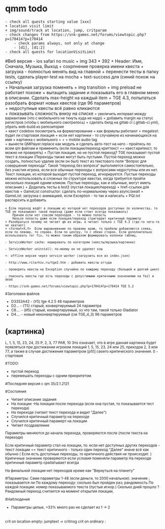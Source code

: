 # qmm todo
    - check all quests starting value [xxx]
    + location visit limit
    + img/sound/track at location, jump, critparam
    - check changes from https://snk-games.net/forums/viewtopic.php?p=170414?p=170414
        - check params always, not only at change
        - [d1], [d1:2] 
    - check all quests for locationVisitLimit
    
    
#Веб версия
    - ios safari no music
    + img 343 * 392
    + Header: Имя, Сначала, Музыка, Выход
    + сохрпнение проверка имени квеста
    + загрузка - полностью менять вид на главной
    + перенести тесты в папку tests, сделать player-test на mocha
    + text-success для <clr> (синий похож на ссылку)    
    + Начальная загрузка поменять
    + img transition
    + img preload не работает похоже
    + вытащить задание и показывать его в главном меню в описании. Сделать max-height на каждый item
    + TGE 4.3, попытаться разобрать формат новых квестов (где 96 параметров)   
    + недоступные квесты всё равно кликаются    
    + показывать сложность внизу на списке <small>
    + увеличить интервал между вариантами (что с мобильного не ткнуть куда не надо)
    + добавить margin на статус регистров (чтобы с мобильного смотрелось)
    + сделать билд на gitlab ci (.gitlab-ci.yml), убрать web-build из репозитория        
    + квест codebox посмотреть на форматирование + как формулы работают
    + megatest: будет ли стартовая локация
    + если нет картинки - то случайную из начинающихся на имя
    + картинка с мобильного
    + <CurDate>
    + <fix>
    + mobile audio tag    
    + вынести QMPlayer.replace как модуль и сделать авто-тест на него - пройтись по всем qm файлам и применить (если локации/переход криттекст == квест.критекст, то можно не проверять)
    + Пустая локация, но не пустой переход? TGE показывает пустой текст в локации
    (Переходы также могут быть пустыми. Пустой переход можно создать, полностью удалив (если он был) текст из текстового поля “Вопрос для совершения перехода”. Такой “переход без вопроса” выполняется самостоятельно, без участия игрока, если все обычные переходы с вопросами недоступны или их нет. Текст локации, из которой выходит пустой переход, игнорируется. Пустые переходы можно использовать в сложных по структуре квестах, когда требуется пройти несколько локаций одним кликом. Пустые переходы, как и обычные, могут иметь описания.)
    + Доделать тесты в test2 (пустая локация/переход)
    + href-ссылки для квестов
    + GameList constructor: сделать по-нормальному через async/await
    + GameList: загрузка с анимацией, если Exception - то так и написать
	+ PQI.txt распарсить и добавить 
	
	+ Если переход ведёт в локацию из которой нет переходов доступных по количеству, то TGE не показывает такой переход (даже если стоит всегда показывать)
		Причем если нет совсем переходов - то можно попасть
		Нельзя попасть даже если локация/переход стригеррит критичный параметр
    + Разобраться почему не читает qm из игры, а читает только с TGE 4.3 (где-то чего-то не хватает) 
    + <format=X,Y>  Если выравнивание по правому краю, то пробелы добавляются слева, если по левому, то справа. Если по центру, то с обеих сторон. Если дополнительно использовать тег fix, то можно таким образом формировать колонки таблиц.    
	
    - ServiceWorker cache: кешировать по категорям (квесты/музыка/картинки)

    - ServiceWorker uninstall: по-моему он не удаляет кэш    
               
    +- offline версия через service worker (загрузить все из index.json)       
    
    - http://www.rilarhiv.ru/tge2.htm - добавить квесты оттуда

    - проверить квесты на Exception случайно по каждому переходу (большой и долгий цикл)
    
    - поискать квесты где есть переходы с допустимыми критичными значениями на fail и dead
    
    - https://snk-games.net/forums/viewtopic.php?p=170414?p=170414 TGE 5.2
       
#Заголовки файлов
- D3353A42 - (У5) tge 4.2.5    48 параметров
- D2... - (T5) старый, конвертируемый    24 параметра
- C8.... - (И5) старый, конвертируемый, хз что там, такой только Gladiator
- D4.... - новый неконвертируемый (см TGE_4_3) 96 параметров

# (картинка)
L, 1, 5, 15, 23, 24, 25
P, 2, 3, 77
PAR, 10
Это означает, что в игре данная картинка будет появляться при достижении игроком локаций 1, 5, 15, 23, 24 или 25, преходов 2, 3 или 77, а также в случае достижения параметром [p10] своего критического значения.
0 - стартовая

#TODO:
+ пустой переход
+ перемешать переходы с одним приоритетом

#Последняя версия с qm 35/2.1.2121

#Состояния
- Читает описание задания
- На локации
    -На локации после перехода (если она пустая, то показывается тест перехода)
- На переходе (читает текст перехода и видит "Далее")
- Случился критичный параметр на переходе
- Случился критичный парамерт на локации
- Читает поздравление

Параметры меняются до начала перехода, проверяются после (после текста на переходе)

Если критичный параметр стал на локации, то:
    если нет доступных других переходов
        - текст локации == текст критичного
        - только один переход "Далее" 
    иначе всё как обычно
    ( Если есть доступные переходы, то критичного действия не происходит. )
Критичные значение проверяются если условия поменяли параметр
На переходе критичный параметр срабатывает всегда

На финальной локации нет переходов кроме как "Вернуться на планету"

#Параметры:
Сами параметры 1-48 (если деньги, то 2000 начальное): значение ; показывается ли
По каждому переходу: сколько был пройден раз; рандомность
По каждой локации: номер показываемого текста (пустые игнор.)
Сколько дней прошло
?Рандомный переход считается на момент открытия локации,

#Наблюдения
- Параметры целые, +33% много раз не сделает из 1 -> 2

#
crit on location empty: jumptext -> critmsg
crit on ordinary      : 
